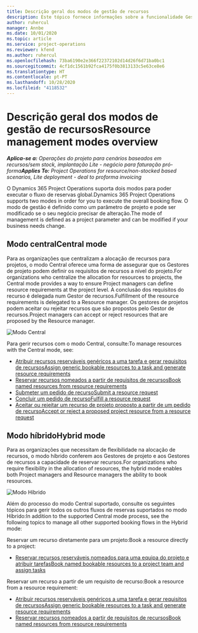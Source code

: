 ```yaml
---
title: Descrição geral dos modos de gestão de recursos
description: Este tópico fornece informações sobre a funcionalidade Gestão de recursos no Dynamics 365 Project Operations.
author: ruhercul
manager: Annbe
ms.date: 10/01/2020
ms.topic: article
ms.service: project-operations
ms.reviewer: kfend
ms.author: ruhercul
ms.openlocfilehash: 73ba6190e2e366f22372102d14d26f6d71ba0bc1
ms.sourcegitcommit: 4cf1dc1561b92fca4175f0b3813133c5e63ce8e6
ms.translationtype: HT
ms.contentlocale: pt-PT
ms.lasthandoff: 10/28/2020
ms.locfileid: "4118532"
---
```

# <a name="resource-management-modes-overview"></a><span data-ttu-id="07708-103">Descrição geral dos modos de gestão de recursos</span><span class="sxs-lookup"><span data-stu-id="07708-103">Resource management modes overview</span></span>

<span data-ttu-id="07708-104">_**Aplica-se a:** Operações do projeto para cenários baseados em recursos/sem stock, implantação Lite - negócio para faturação pró-forma_</span><span class="sxs-lookup"><span data-stu-id="07708-104">_**Applies To:** Project Operations for resource/non-stocked based scenarios, Lite deployment - deal to proforma invoicing_</span></span>


<span data-ttu-id="07708-105">O Dynamics 365 Project Operations suporta dois modos para poder executar o fluxo de reservas global.</span><span class="sxs-lookup"><span data-stu-id="07708-105">Dynamics 365 Project Operations supports two modes in order for you to execute the overall booking flow.</span></span> <span data-ttu-id="07708-106">O modo de gestão é definido como um parâmetro de projeto e pode ser modificado se o seu negócio precisar de alteração.</span><span class="sxs-lookup"><span data-stu-id="07708-106">The mode of management is defined as a project parameter and can be modified if your business needs change.</span></span>    

## <a name="central-mode"></a><span data-ttu-id="07708-107">Modo central</span><span class="sxs-lookup"><span data-stu-id="07708-107">Central mode</span></span>
<span data-ttu-id="07708-108">Para as organizações que centralizam a alocação de recursos para projetos, o modo Central oferece uma forma de assegurar que os Gestores de projeto podem definir os requisitos de recursos a nível do projeto.</span><span class="sxs-lookup"><span data-stu-id="07708-108">For organizations who centralize the allocation for resources to projects, the Central mode provides a way to ensure Project managers can define resource requirements at the project level.</span></span> <span data-ttu-id="07708-109">A conclusão dos requisitos do recurso é delegada num Gestor de recursos.</span><span class="sxs-lookup"><span data-stu-id="07708-109">Fulfillment of the resource requirements is delegated to a Resource manager.</span></span> <span data-ttu-id="07708-110">Os gestores de projetos podem aceitar ou rejeitar recursos que são propostos pelo Gestor de recursos.</span><span class="sxs-lookup"><span data-stu-id="07708-110">Project managers can accept or reject resources that are proposed by the Resource manager.</span></span>

![Modo Central](./media/resource-management-central.png)

<span data-ttu-id="07708-112">Para gerir recursos com o modo Central, consulte:</span><span class="sxs-lookup"><span data-stu-id="07708-112">To manage resources with the Central mode, see:</span></span>

- [<span data-ttu-id="07708-113">Atribuir recursos reserváveis genéricos a uma tarefa e gerar requisitos de recursos</span><span class="sxs-lookup"><span data-stu-id="07708-113">Assign generic bookable resources to a task and generate resource requirements</span></span>](https://docs.microsoft.com/dynamics365/project-service/assign-generic-bookable-resource)
- [<span data-ttu-id="07708-114">Reservar recursos nomeados a partir de requisitos de recursos</span><span class="sxs-lookup"><span data-stu-id="07708-114">Book named resources from resource requirements</span></span>](https://docs.microsoft.com/dynamics365/project-service/book-named-resource)
- [<span data-ttu-id="07708-115">Submeter um pedido de recurso</span><span class="sxs-lookup"><span data-stu-id="07708-115">Submit a resource request</span></span>](https://docs.microsoft.com/dynamics365/project-service/submit-resource-request)
- [<span data-ttu-id="07708-116">Concluir um pedido de recurso</span><span class="sxs-lookup"><span data-stu-id="07708-116">Fulfill a resource request</span></span>](https://docs.microsoft.com/dynamics365/project-service/resource-management-fulfill-requests)
- [<span data-ttu-id="07708-117">Aceitar ou rejeitar um recurso de projeto proposto a partir de um pedido de recurso</span><span class="sxs-lookup"><span data-stu-id="07708-117">Accept or reject a proposed project resource from a resource request</span></span>](https://docs.microsoft.com/dynamics365/project-service/accept-reject-proposed-resource)

## <a name="hybrid-mode"></a><span data-ttu-id="07708-118">Modo híbrido</span><span class="sxs-lookup"><span data-stu-id="07708-118">Hybrid mode</span></span>
<span data-ttu-id="07708-119">Para as organizações que necessitam de flexibilidade na alocação de recursos, o modo híbrido conferem aos Gestores de projeto e aos Gestores de recursos a capacidade de reservar recursos.</span><span class="sxs-lookup"><span data-stu-id="07708-119">For organizations who require flexibility in the allocation of resources, the hybrid mode enables both Project managers and Resource managers the ability to book resources.</span></span>

![Modo Híbrido](./media/resource-management-hybrid.png)

<span data-ttu-id="07708-121">Além do processo do modo Central suportado, consulte os seguintes tópicos para gerir todos os outros fluxos de reservas suportados no modo Híbrido:</span><span class="sxs-lookup"><span data-stu-id="07708-121">In addition to the supported Central mode process, see the following topics to manage all other supported booking flows in the Hybrid mode:</span></span>

<span data-ttu-id="07708-122">Reservar um recurso diretamente para um projeto:</span><span class="sxs-lookup"><span data-stu-id="07708-122">Book a resource directly to a project:</span></span>
- [<span data-ttu-id="07708-123">Reservar recursos reserváveis nomeados para uma equipa do projeto e atribuir tarefas</span><span class="sxs-lookup"><span data-stu-id="07708-123">Book named bookable resources to a project team and assign tasks</span></span>](https://docs.microsoft.com/dynamics365/project-service/assign-named-bookable-resource)

<span data-ttu-id="07708-124">Reservar um recurso a partir de um requisito de recurso:</span><span class="sxs-lookup"><span data-stu-id="07708-124">Book a resource from a resource requirement:</span></span>
- [<span data-ttu-id="07708-125">Atribuir recursos reserváveis genéricos a uma tarefa e gerar requisitos de recursos</span><span class="sxs-lookup"><span data-stu-id="07708-125">Assign generic bookable resources to a task and generate resource requirements</span></span>](https://docs.microsoft.com/dynamics365/project-service/assign-generic-bookable-resource)
- [<span data-ttu-id="07708-126">Reservar recursos nomeados a partir de requisitos de recursos</span><span class="sxs-lookup"><span data-stu-id="07708-126">Book named resources from resource requirements</span></span>](https://docs.microsoft.com/dynamics365/project-service/book-named-resource)
